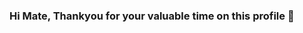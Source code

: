 ### Hi Mate, Thankyou for your valuable time on this profile 👋

<!--
**Th3R0oT/Th3R0oT** is a ✨ _special_ ✨ repository because its `README.md` (this file) appears on your GitHub profile.

### Arpit has an extensive experience in Information Security domain with the knowledge of building security measures and initiatives.

### • 6+ years of working domain in Cyber Secuirty.
### • Certified Ethical Hacker v9 – 2016
### • CompTIA Security+ - 2020
### • Azure Security Engineer (AZ-500) - 2020
### • Azure Security Fundamentals (AZ-900) - 2020

### Key Skills:

### • Application Security (Web and Mobile)
### • Web Services Security
### • Network Security
### • Infrastructure Audit with CIS Benchmark and PCI-DSS compliance
### • Source Code Review (Automated)
### • Vulnerability and Threat Management
### • Threat Modeling, Threat Analysis with PASTA and TRIKE
### • Vendor Risk Assessment/Risk management
### • Created an automated vulnerability assessment process with Jenkins and OWASP ZAP as per DevSecOps pipeline.

### Working Experience with vulnerability assessment and penetration testing for Banking, Insurance, Finance, E-commerce and Education clients. Arpit has an ebility to perform penetration testing of web application, mobile application (Android,iOS), web services, network security penetration testing, vulnerability management along with Host base security assessment for Linux (RHEL, Solaris, Ubuntu, IBM AIX, SUSE Linux) and Windows environment on the basis of CIS Benchmark with the help of Bash/Powershell scripts.

### Arpit is always interested to hear from colleagues, managers or interesting creative folk, so feel free to contact if you’d like to connect. 
-->

